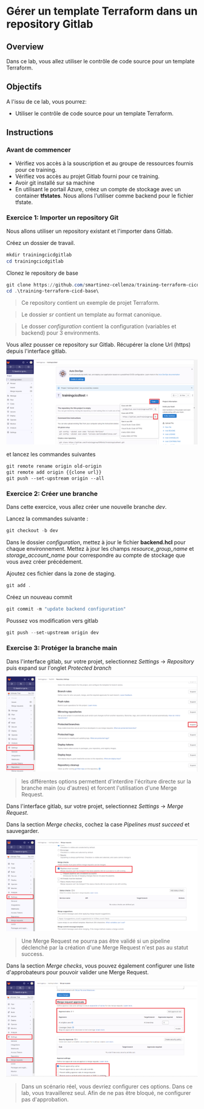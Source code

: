 # Gérer un template Terraform dans un repository Gitlab

## Overview

Dans ce lab, vous allez utiliser le contrôle de code source pour un template Terraform.

## Objectifs


A l'issu de ce lab, vous pourrez:

-   Utiliser le contrôle de code source pour un template Terraform.

## Instructions

### Avant de commencer

- Vérifiez vos accès à la souscription et au groupe de ressources fournis pour ce training.
- Vérifiez vos accès au projet Gitlab fourni pour ce training.
- Avoir git installé sur sa machine
- En utilisant le portail Azure, créez un compte de stockage avec un container **tfstates**. Nous allons l'utiliser comme backend pour le fichier tfstate.

### Exercice 1: Importer un repository Git

Nous allons utiliser un repository existant et l'importer dans Gitlab.

Créez un dossier de travail.

```powershell
mkdir trainingcicdgitlab
cd trainingcicdgitlab
```

Clonez le repository de base

```powershell
git clone https://github.com/smartinez-cellenza/training-terraform-cicd-base.git
cd .\training-terraform-cicd-base\
```

> Ce repository contient un exemple de projet Terraform.

> Le dossier *sr* contient un template au format canonique.

> Le dosser *configuration* contient la configuration (variables et backend) pour 3 environments.

Vous allez pousser ce repository sur Gitlab.
Récupérer la clone Url (https) depuis l'interface gitlab.

![git clone url](../assets/lab01_gitcloneurl.png)

et lancez les commandes suivantes

```
git remote rename origin old-origin
git remote add origin {{clone url}}
git push --set-upstream origin --all
```

### Exercice 2: Créer une branche

Dans cette exercice, vous allez créer une nouvelle branche *dev*.

Lancez la commandes suivante :

```powershell
git checkout -b dev
```

Dans le dossier *configuration*, mettez à jour le fichier **backend.hcl** pour chaque environnement. Mettez à jour les champs *resource_group_name* et *storage_account_name* pour correspondre au compte de stockage que vous avez créer précédement.

Ajoutez ces fichier dans la zone de staging.

```powershell
git add .
```

Créez un nouveau commit

```powershell
git commit -m "update backend configuration"
```

Poussez vos modification vers gitlab

```powershell
git push --set-upstream origin dev
```

### Exercise 3: Protéger la branche main

Dans l'interface gitlab, sur votre projet, selectionnez *Settings* -> *Repository* puis expand sur l'onglet *Protected branch*

![protect branch](../assets/lab01_protectbranch.png)

> les différentes options permettent d'interdire l'écriture directe sur la branche main (ou d'autres) et forcent l'utilisation d'une Merge Request.

Dans l'interface gitlab, sur votre projet, selectionnez *Settings* -> *Merge Request*.

Dans la section *Merge checks*, cochez la case *Pipelines must succeed* et sauvegarder.

![protect branch](../assets/lab01_pipeline.png)

> Une Merge Request ne pourra pas être validé si un pipeline déclenché par la création d'une Merge Request n'est pas au statut success.

Dans la section *Merge checks*, vous pouvez également configurer une liste d'approbateurs pour pouvoir valider une Merge Request.

![protect branch](../assets/lab01_approvals.png)

> Dans un scénario réel, vous devriez configurer ces options. Dans ce lab, vous travaillerez seul. Afin de ne pas être bloqué, ne configurer pas d'approbation.